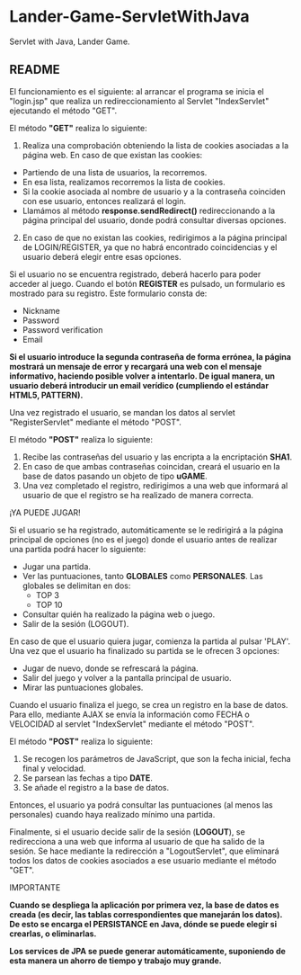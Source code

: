 # Lander-Game-ServletWithJava
Servlet with Java, Lander Game.

## README

El funcionamiento es el siguiente: al arrancar el programa se inicia el "login.jsp" que realiza un redireccionamiento al Servlet "IndexServlet" ejecutando el método "GET".

El método **"GET"** realiza lo siguiente:

1. Realiza una comprobación obteniendo la lista de cookies asociadas a la página web. En caso de que existan las cookies:
  * Partiendo de una lista de usuarios, la recorremos.
  * En esa lista, realizamos recorremos la lista de cookies.
  * Si la cookie asociada al nombre de usuario y a la contraseña coinciden con ese usuario, entonces realizará el login.
  * Llamámos al método **response.sendRedirect()** redireccionando a la página principal del usuario, donde podrá consultar diversas opciones.

2. En caso de que no existan las cookies, redirigimos a la página principal de LOGIN/REGISTER, ya que no habrá encontrado coincidencias y el usuario deberá elegir entre esas opciones.

Si el usuario no se encuentra registrado, deberá hacerlo para poder acceder al juego. Cuando el botón **REGISTER** es pulsado, un formulario es mostrado para su registro. Este formulario consta de:
  * Nickname
  * Password
  * Password verification
  * Email
   
**Si el usuario introduce la segunda contraseña de forma errónea, la página mostrará un mensaje de error y recargará una web con el mensaje informativo, haciendo posible volver a intentarlo. De igual manera, un usuario deberá introducir un email verídico (cumpliendo el estándar HTML5, PATTERN).**

Una vez registrado el usuario, se mandan los datos al servlet "RegisterServlet" mediante el método "POST".

El método **"POST"** realiza lo siguiente:

1. Recibe las contraseñas del usuario y las encripta a la encriptación **SHA1**.
2. En caso de que ambas contraseñas coincidan, creará el usuario en la base de datos pasando un objeto de tipo **uGAME**.
3. Una vez completado el registro, redirigimos a una web que informará al usuario de que el registro se ha realizado de manera correcta.

¡YA PUEDE JUGAR!

Si el usuario se ha registrado, automáticamente se le redirigirá a la página principal de opciones (no es el juego) donde el usuario antes de realizar una partida podrá hacer lo siguiente:

  * Jugar una partida.
  * Ver las puntuaciones, tanto **GLOBALES** como **PERSONALES**. Las globales se delimitan en dos:
    * TOP 3
    * TOP 10
  * Consultar quién ha realizado la página web o juego.
  * Salir de la sesión (LOGOUT).

En caso de que el usuario quiera jugar, comienza la partida al pulsar 'PLAY'. Una vez que el usuario ha finalizado su partida se le ofrecen 3 opciones:

  * Jugar de nuevo, donde se refrescará la página.
  * Salir del juego y volver a la pantalla principal de usuario.
  * Mirar las puntuaciones globales.
  
Cuando el usuario finaliza el juego, se crea un registro en la base de datos. Para ello, mediante AJAX se envía la información como FECHA o VELOCIDAD al servlet "IndexServlet" mediante el método "POST".

El método **"POST"** realiza lo siguiente:

  1. Se recogen los parámetros de JavaScript, que son la fecha inicial, fecha final y velocidad.
  2. Se parsean las fechas a tipo **DATE**.
  3. Se añade el registro a la base de datos.

Entonces, el usuario ya podrá consultar las puntuaciones (al menos las personales) cuando haya realizado mínimo una partida.

Finalmente, si el usuario decide salir de la sesión (**LOGOUT**), se redirecciona a una web que informa al usuario de que ha salido de la sesión. Se hace mediante la redirección a "LogoutServlet", que eliminará todos los datos de cookies asociados a ese usuario mediante el método "GET".


IMPORTANTE

**Cuando se despliega la aplicación por primera vez, la base de datos es creada (es decir, las tablas correspondientes que manejarán los datos). De esto se encarga el PERSISTANCE en Java, dónde se puede elegir si crearlas, o eliminarlas.**

**Los services de JPA se puede generar automáticamente, suponiendo de esta manera un ahorro de tiempo y trabajo muy grande.**
